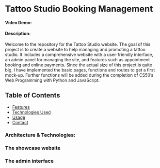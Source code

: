 # Tattoo Studio Booking Management
#### Video Demo:  <URL HERE>
#### Description:
Welcome to the repository for the Tattoo Studio website. The goal of this project is to create a website to help managing and promoting a tattoo studio.
It includes a comprehensive website with a user-friendly interface, an admin panel for managing the site, and features such as appointment booking and online payments.
Since the actual size of this project is quite big, I have implemented the basic pages, functions and routes to get a first mock-up. Further functions will be added during the completion
of CS50’s Web Programming with Python and JavaScript.

## Table of Contents

- [Features](#features)
- [Technologies Used](#technologies-used)
- [Usage](#usage)
- [Contact](#contact)

### Architecture & Technologies:

### The showcase website

### The admin interface

